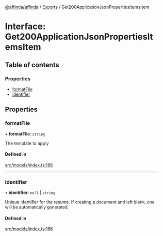 [@affinda/affinda](../README.md) / [Exports](../modules.md) / Get200ApplicationJsonPropertiesItemsItem

# Interface: Get200ApplicationJsonPropertiesItemsItem

## Table of contents

### Properties

- [formatFile](Get200ApplicationJsonPropertiesItemsItem.md#formatfile)
- [identifier](Get200ApplicationJsonPropertiesItemsItem.md#identifier)

## Properties

### formatFile

• **formatFile**: `string`

The template to apply

#### Defined in

[src/models/index.ts:188](https://github.com/affinda/affinda-typescript/blob/30e5a05/src/models/index.ts#L188)

___

### identifier

• **identifier**: ``null`` \| `string`

Unique identifier for the resume. If creating a document and left blank, one will be automatically generated.

#### Defined in

[src/models/index.ts:186](https://github.com/affinda/affinda-typescript/blob/30e5a05/src/models/index.ts#L186)
